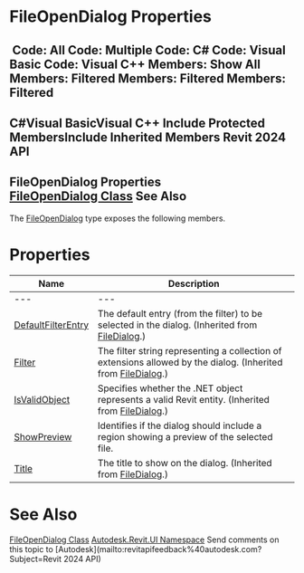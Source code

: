 # FileOpenDialog Properties

﻿
 Code: All Code: Multiple Code: C# Code: Visual Basic Code: Visual C++  Members: Show All Members: Filtered Members: Filtered Members: Filtered   
---  
C#Visual BasicVisual C++
Include Protected MembersInclude Inherited Members
Revit 2024 API  
---  
FileOpenDialog Properties  
[FileOpenDialog Class](efe4f212-6400-eaec-9263-1665ba9c163f.md "FileOpenDialog Class") See Also  
---  
The [FileOpenDialog](efe4f212-6400-eaec-9263-1665ba9c163f.md "FileOpenDialog Class") type exposes the following members.
# Properties
| Name | Description |
| --- | --- |
| --- | --- | --- |
| [DefaultFilterEntry](2753707b-e514-e22b-875c-d38301468f50.md "DefaultFilterEntry Property") | The default entry (from the filter) to be selected in the dialog.  (Inherited from [FileDialog](99bb6529-12de-a126-50f7-39346dd5b48d.md "FileDialog Class").) |
| [Filter](a67923df-362a-52de-944f-c6ef0532cd59.md "Filter Property") | The filter string representing a collection of extensions allowed by the dialog.  (Inherited from [FileDialog](99bb6529-12de-a126-50f7-39346dd5b48d.md "FileDialog Class").) |
| [IsValidObject](07a3a2f0-4790-3931-544c-26d69ddb2bed.md "IsValidObject Property") | Specifies whether the .NET object represents a valid Revit entity.  (Inherited from [FileDialog](99bb6529-12de-a126-50f7-39346dd5b48d.md "FileDialog Class").) |
| [ShowPreview](09ecf97f-9be7-17e7-8e7d-194ba6079bff.md "ShowPreview Property") | Identifies if the dialog should include a region showing a preview of the selected file. |
| [Title](0755dfb7-9c56-77f0-4353-8e5f2e8c74ba.md "Title Property") | The title to show on the dialog.  (Inherited from [FileDialog](99bb6529-12de-a126-50f7-39346dd5b48d.md "FileDialog Class").) |

# See Also
[FileOpenDialog Class](efe4f212-6400-eaec-9263-1665ba9c163f.md "FileOpenDialog Class")
[Autodesk.Revit.UI Namespace](e86fd90a-8957-02a6-da7f-ced248966e3e.md "Autodesk.Revit.UI Namespace")
Send comments on this topic to [Autodesk](mailto:revitapifeedback%40autodesk.com?Subject=Revit 2024 API)